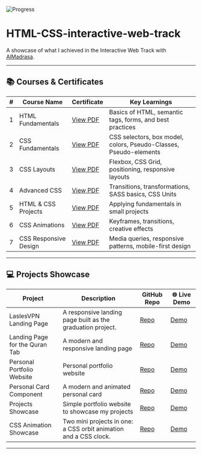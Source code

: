 ![Progress](https://img.shields.io/badge/Completed-100%25-brightgreen)

# HTML-CSS-interactive-web-track

A showcase of what I achieved in the Interactive Web Track with [AlMadrasa](https://almdrasa.com).

---

## 📚 Courses & Certificates

| #   | Course Name           | Certificate                                            | Key Learnings                                                     |
| --- | --------------------- | ------------------------------------------------------ | ----------------------------------------------------------------- |
| 1   | HTML Fundamentals     | [View PDF](./certificates/1-HTML-Fundamentals.pdf)     | Basics of HTML, semantic tags, forms, and best practices          |
| 2   | CSS Fundamentals      | [View PDF](./certificates/2-CSS-Fundamentals.pdf)      | CSS selectors, box model, colors, Pseudo-Classes, Pseudo-elements |
| 3   | CSS Layouts           | [View PDF](./certificates/3-CSS-Layouts.pdf)           | Flexbox, CSS Grid, positioning, responsive layouts                |
| 4   | Advanced CSS          | [View PDF](./certificates/4-Advanced-CSS.pdf)          | Transitions, transformations, SASS basics, CSS Units              |
| 5   | HTML & CSS Projects   | [View PDF](./certificates/5-HTML-and-CSS-Projects.pdf) | Applying fundamentals in small projects                           |
| 6   | CSS Animations        | [View PDF](./certificates/6-CSS-Animations.pdf)        | Keyframes, transitions, creative effects                          |
| 7   | CSS Responsive Design | [View PDF](./certificates/7-CSS-Responsive-Design)     | Media queries, responsive patterns, mobile-first design           |

---

## 💻 Projects Showcase

| Project                              | Description                                                      | GitHub Repo                                                   | 🌐 Live Demo |
| ------------------------------------ | ---------------------------------------------------------------- | ------------------------------------------------------------- | ------------ |
| LaslesVPN Landing Page               | A responsive landing page built as the graduation project.       | [Repo](https://github.com/GamalHafez/LaslesVPN-landing-page)  | [Demo](https://gamalhafez.github.io/LaslesVPN-landing-page) |
| Landing Page for the Quran Tab       | A modern and responsive landing page                             | [Repo](https://github.com/GamalHafez/quran-tab-landing-page)  | [Demo](https://gamalhafez.github.io/quran-tab-landing-page) |
| Personal Portfolio Website           | Personal portfolio website                                       | [Repo](https://github.com/GamalHafez/personal-website)        | [Demo](https://gamalhafez.github.io/personal-website) |
| Personal Card Component              | A modern and animated personal card                              | [Repo](https://github.com/GamalHafez/personal-card-component) | [Demo](https://gamalhafez.github.io/personal-card-component) |
| Projects Showcase                    | Simple portfolio website to showcase my projects                 | [Repo](https://github.com/GamalHafez/projects-showcase)       | [Demo](https://gamalhafez.github.io/projects-showcase) |
| CSS Animation Showcase               | Two mini projects in one: a CSS orbit animation and a CSS clock. | [Repo](https://github.com/GamalHafez/css-animation-showcase)  | [Demo](https://gamalhafez.github.io/css-animation-showcase) |

---
